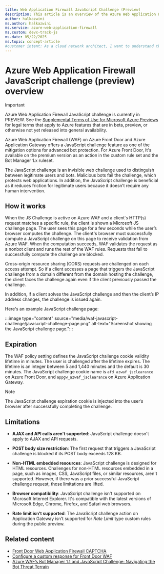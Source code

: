 ```yaml
---
title: Web Application Firewall JavaScript Challenge (Preview)
description: This article is an overview of the Azure Web Application Firewall JavaScript challenge feature.
author: halkazwini
ms.author: halkazwini
ms.service: azure-web-application-firewall
ms.custom: devx-track-js
ms.date: 05/22/2025
ms.topic: concept-article
#customer intent: As a cloud network architect, I want to understand the Azure Web Application Firewall JavaScript challenge feature to determine if I want to deploy it.
---
```


# Azure Web Application Firewall JavaScript challenge (preview) overview

> [!IMPORTANT]
> Azure Web Application Firewall JavaScript challenge is currently in PREVIEW.
> See the [Supplemental Terms of Use for Microsoft Azure Previews](https://azure.microsoft.com/support/legal/preview-supplemental-terms/) for legal terms that apply to Azure features that are in beta, preview, or otherwise not yet released into general availability.

Azure Web Application Firewall (WAF) on Azure Front Door and Azure Application Gateway offers a JavaScript challenge feature as one of the mitigation options for advanced bot protection. For Azure Front Door, It's available on the premium version as an action in the custom rule set and the Bot Manager 1.x ruleset.

The JavaScript challenge is an invisible web challenge used to distinguish between legitimate users and bots. Malicious bots fail the challenge, which protects web applications. In addition, the JavaScript challenge is beneficial as it reduces friction for legitimate users because it doesn't require any human intervention.

## How it works

When the JS Challenge is active on Azure WAF and a client's HTTP(s) request matches a specific rule, the client is shown a Microsoft JS challenge page. The user sees this page for a few seconds while the user’s browser computes the challenge. The client's browser must successfully compute a JavaScript challenge on this page to receive validation from Azure WAF. When the computation succeeds, WAF validates the request as a nonbot client and runs the rest of the WAF rules. Requests that fail to successfully compute the challenge are blocked.

Cross-origin resource sharing (CORS) requests are challenged on each access attempt. So if a client accesses a page that triggers the JavaScript challenge from a domain different from the domain hosting the challenge, the client faces the challenge again even if the client previously passed the challenge.

In addition, if a client solves the JavaScript challenge and then the client’s IP address changes, the challenge is issued again.

Here's an example JavaScript challenge page:

:::image type="content" source="media/waf-javascript-challenge/javascript-challenge-page.png" alt-text="Screenshot showing the JavaScript challenge page.":::

## Expiration

The WAF policy setting defines the JavaScript challenge cookie validity lifetime in minutes. The user is challenged after the lifetime expires. The lifetime is an integer between 5 and 1,440 minutes and the default is 30 minutes. The JavaScript challenge cookie name is `afd_azwaf_jsclearance` on Azure Front Door, and `appgw_azwaf_jsclearance` on Azure Application Gateway.

> [!NOTE]
> The JavaScript challenge expiration cookie is injected into the user’s browser after successfully completing the challenge.

## Limitations

- **AJAX and API calls aren't supported**: JavaScript challenge doesn't apply to AJAX and API requests.

- **POST body size restriction**: The first request that triggers a JavaScript challenge is blocked if its POST body exceeds 128 KB.

- **Non-HTML embedded resources**: JavaScript challenge is designed for HTML resources. Challenges for non-HTML resources embedded in a page, such as images, CSS, JavaScript files, or similar resources, aren't supported. However, if there was a prior successful JavaScript challenge request, those limitations are lifted. 

- **Browser compatibility**: JavaScript challenge isn't supported on Microsoft Internet Explorer. It's compatible with the latest versions of Microsoft Edge, Chrome, Firefox, and Safari web browsers.

- **Rate limit isn't supported**: The JavaScript challenge action on Application Gateway isn't supported for *Rate Limit* type custom rules during the public preview.

## Related content

- [Front Door Web Application Firewall CAPTCHA](./afds/captcha-challenge.md)
- [Configure a custom response for Front Door WAF](./afds/waf-front-door-configure-custom-response-code.md)
- [Azure WAF’s Bot Manager 1.1 and JavaScript Challenge: Navigating the Bot Threat Terrain](https://techcommunity.microsoft.com/t5/azure-network-security-blog/azure-waf-s-bot-manager-1-1-and-javascript-challenge-preview/ba-p/4249652)
